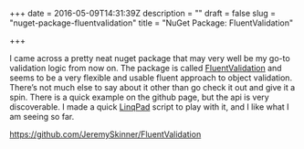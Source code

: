 +++
date = 2016-05-09T14:31:39Z
description = ""
draft = false
slug = "nuget-package-fluentvalidation"
title = "NuGet Package: FluentValidation"

+++


I came across a pretty neat nuget package that may very well be my go-to validation logic from now on. The package is called [FluentValidation](https://github.com/JeremySkinner/FluentValidation) and seems to be a very flexible and usable fluent approach to object validation. There’s not much else to say about it other than go check it out and give it a spin. There is a quick example on the github page, but the api is very discoverable. I made a quick [LinqPad](http://www.linqpad.net) script to play with it, and I like what I am seeing so far.

https://github.com/JeremySkinner/FluentValidation

